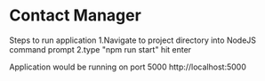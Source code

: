 # Contact Manager
Steps to run application
1.Navigate to project directory into NodeJS command prompt
2.type "npm run start" hit enter

Application would be running on port 5000
http://localhost:5000
